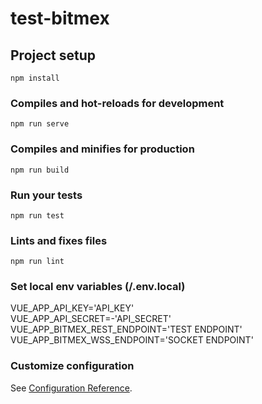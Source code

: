 # test-bitmex

## Project setup
```
npm install
```

### Compiles and hot-reloads for development
```
npm run serve
```

### Compiles and minifies for production
```
npm run build
```

### Run your tests
```
npm run test
```

### Lints and fixes files
```
npm run lint
```
### Set local env variables (/.env.local)

VUE_APP_API_KEY='API_KEY'<br/>
VUE_APP_API_SECRET=-'API_SECRET'<br/>
VUE_APP_BITMEX_REST_ENDPOINT='TEST ENDPOINT'<br/>
VUE_APP_BITMEX_WSS_ENDPOINT='SOCKET ENDPOINT'<br/>

### Customize configuration
See [Configuration Reference](https://cli.vuejs.org/config/).
